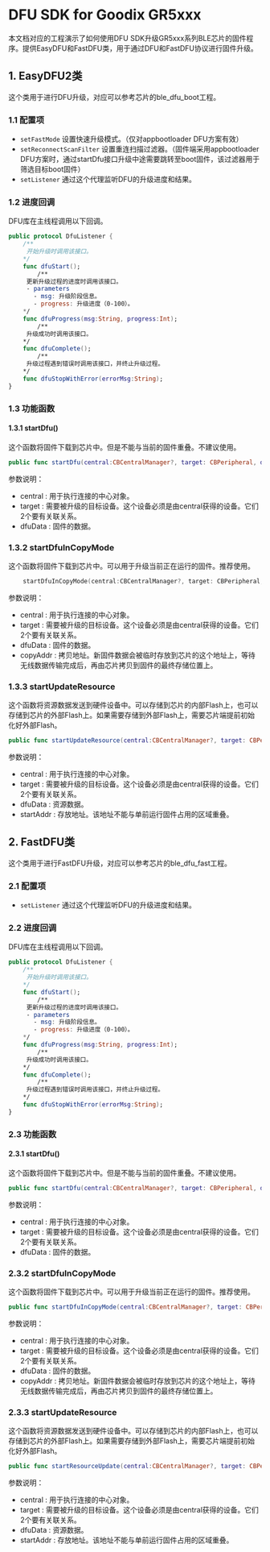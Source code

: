 # DFU SDK for Goodix GR5xxx

本文档对应的工程演示了如何使用DFU SDK升级GR5xxx系列BLE芯片的固件程序。提供EasyDFU和FastDFU类，用于通过DFU和FastDFU协议进行固件升级。

## 1. EasyDFU2类

这个类用于进行DFU升级，对应可以参考芯片的ble_dfu_boot工程。


### 1.1 配置项

- ``setFastMode`` 设置快速升级模式。（仅对appbootloader DFU方案有效）
- ``setReconnectScanFilter`` 设置重连扫描过滤器。（固件端采用appbootloader DFU方案时，通过startDfu接口升级中途需要跳转至boot固件，该过滤器用于筛选目标boot固件）
- ``setListener`` 通过这个代理监听DFU的升级进度和结果。


### 1.2 进度回调

DFU库在主线程调用以下回调。

```swift
public protocol DfuListener {
    /**
     开始升级时调用该接口。
    */
    func dfuStart();
        /**
     更新升级过程的进度时调用该接口。
     - parameters
       - msg: 升级阶段信息。
       - progress: 升级进度（0-100）。
    */
    func dfuProgress(msg:String, progress:Int);
        /**
     升级成功时调用该接口。
    */
    func dfuComplete();
        /**
     升级过程遇到错误时调用该接口，并终止升级过程。
    */
    func dfuStopWithError(errorMsg:String);
}
```


### 1.3 功能函数
#### 1.3.1 startDfu()

这个函数将固件下载到芯片中。但是不能与当前的固件重叠。不建议使用。

```swift
public func startDfu(central:CBCentralManager?, target: CBPeripheral, dfuData:Data)
```

参数说明：
* central : 用于执行连接的中心对象。
* target : 需要被升级的目标设备。这个设备必须是由central获得的设备。它们2个要有关联关系。
* dfuData : 固件的数据。


### 1.3.2 startDfuInCopyMode

这个函数将固件下载到芯片中。可以用于升级当前正在运行的固件。推荐使用。

```swift
    startDfuInCopyMode(central:CBCentralManager?, target: CBPeripheral, dfuData:Data, copyAddr:UInt32)
```

参数说明：
* central : 用于执行连接的中心对象。
* target : 需要被升级的目标设备。这个设备必须是由central获得的设备。它们2个要有关联关系。
* dfuData : 固件的数据。
* copyAddr : 拷贝地址。新固件数据会被临时存放到芯片的这个地址上，等待无线数据传输完成后，再由芯片拷贝到固件的最终存储位置上。


### 1.3.3 startUpdateResource

这个函数将资源数据发送到硬件设备中。可以存储到芯片的内部Flash上，也可以存储到芯片的外部Flash上。如果需要存储到外部Flash上，需要芯片端提前初始化好外部Flash。

```swift
public func startUpdateResource(central:CBCentralManager?, target: CBPeripheral, dfuData:Data, extFlash:Bool, startAddr:UInt32)
```

参数说明：
* central : 用于执行连接的中心对象。
* target : 需要被升级的目标设备。这个设备必须是由central获得的设备。它们2个要有关联关系。
* dfuData : 资源数据。
* startAddr : 存放地址。该地址不能与单前运行固件占用的区域重叠。


## 2. FastDFU类

这个类用于进行FastDFU升级，对应可以参考芯片的ble_dfu_fast工程。


### 2.1 配置项

- ``setListener`` 通过这个代理监听DFU的升级进度和结果。


### 2.2 进度回调

DFU库在主线程调用以下回调。

```swift
public protocol DfuListener {
    /**
     开始升级时调用该接口。
    */
    func dfuStart();
        /**
     更新升级过程的进度时调用该接口。
     - parameters
       - msg: 升级阶段信息。
       - progress: 升级进度（0-100）。
    */
    func dfuProgress(msg:String, progress:Int);
        /**
     升级成功时调用该接口。
    */
    func dfuComplete();
        /**
     升级过程遇到错误时调用该接口，并终止升级过程。
    */
    func dfuStopWithError(errorMsg:String);
}
```


### 2.3 功能函数
#### 2.3.1 startDfu()

这个函数将固件下载到芯片中。但是不能与当前的固件重叠。不建议使用。

```swift
public func startDfu(central:CBCentralManager?, target: CBPeripheral, dfuData:Data)
```

参数说明：
* central : 用于执行连接的中心对象。
* target : 需要被升级的目标设备。这个设备必须是由central获得的设备。它们2个要有关联关系。
* dfuData : 固件的数据。


### 2.3.2 startDfuInCopyMode

这个函数将固件下载到芯片中。可以用于升级当前正在运行的固件。推荐使用。

```swift
public func startDfuInCopyMode(central:CBCentralManager?, target: CBPeripheral, dfuData: Data, copyAddr: UInt32)
```

参数说明：
* central : 用于执行连接的中心对象。
* target : 需要被升级的目标设备。这个设备必须是由central获得的设备。它们2个要有关联关系。
* dfuData : 固件的数据。
* copyAddr : 拷贝地址。新固件数据会被临时存放到芯片的这个地址上，等待无线数据传输完成后，再由芯片拷贝到固件的最终存储位置上。


### 2.3.3 startUpdateResource

这个函数将资源数据发送到硬件设备中。可以存储到芯片的内部Flash上，也可以存储到芯片的外部Flash上。如果需要存储到外部Flash上，需要芯片端提前初始化好外部Flash。

```swift
public func startResourceUpdate(central:CBCentralManager?, target: CBPeripheral, dfuData:Data, extFlash:Bool, startAddr:UInt32)
```

参数说明：
* central : 用于执行连接的中心对象。
* target : 需要被升级的目标设备。这个设备必须是由central获得的设备。它们2个要有关联关系。
* dfuData : 资源数据。
* startAddr : 存放地址。该地址不能与单前运行固件占用的区域重叠。
